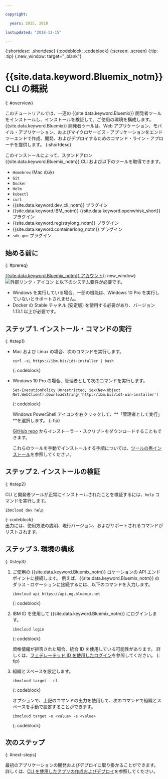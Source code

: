 ```yaml
---

copyright:

  years: 2015, 2018

lastupdated: "2018-11-15"

---
```


{:shortdesc: .shortdesc}
{:codeblock: .codeblock}
{:screen: .screen}
{:tip: .tip}
{:new_window: target="_blank"}

# {{site.data.keyword.Bluemix_notm}} CLI の概説
{: #overview}

このチュートリアルでは、一連の {{site.data.keyword.Bluemix}} 開発者ツールをインストールし、インストールを検証して、ご使用の環境を構成します。 {{site.data.keyword.Bluemix}} 開発者ツールは、Web アプリケーション、モバイル・アプリケーション、およびマイクロサービス・アプリケーションをエンドツーエンドで作成、開発、およびデプロイするためのコマンド・ライン・アプローチを提供します。
{:shortdesc}

このインストールによって、スタンドアロン {{site.data.keyword.Bluemix_notm}} CLI および以下のツールを取得できます。

* `Homebrew` (Mac のみ)
* `Git`
* `Docker`
* `Helm`
* `kubectl`
* `curl`
* {{site.data.keyword.dev_cli_notm}} プラグイン
* {{site.data.keyword.IBM_notm}} {{site.data.keyword.openwhisk_short}} プラグイン
* {{site.data.keyword.registrylong_notm}} プラグイン
* {{site.data.keyword.containerlong_notm}} プラグイン
* `sdk-gen` プラグイン

## 始める前に
{: #prereq}

[{{site.data.keyword.Bluemix_notm}} アカウント](https://console.bluemix.net/){: new_window} ![外部リンク・アイコン](../icons/launch-glyph.svg "外部リンク・アイコン") と以下のシステム要件が必要です。

* Windows を実行している場合、一部の機能は、Windows 10 Pro を実行していないとサポートされません。
* Docker の Stable チャネル (安定版) を使用する必要があり、バージョン 1.13.1 以上が必要です。

## ステップ 1. インストール・コマンドの実行
{: #step1}

* Mac および Linux の場合、次のコマンドを実行します。

  ```
  curl -sL https://ibm.biz/idt-installer | bash
  ```
  {: codeblock}

* Windows 10 Pro の場合、管理者として次のコマンドを実行します。

  ```
  Set-ExecutionPolicy Unrestricted; iex(New-Object Net.WebClient).DownloadString('http://ibm.biz/idt-win-installer')
  ```
  {: codeblock}

  Windows PowerShell アイコンを右クリックして、**「管理者として実行」**を選択します。
  {: tip}

  [GitHub repo](https://github.com/IBM-Cloud/ibm-cloud-developer-tools) からインストーラー・スクリプトをダウンロードすることもできます。

  これらのツールを手動でインストールする手順については、[ツールの再インストール](/docs/cli/ts_createapps.html#appendix)を参照してください。

## ステップ 2. インストールの検証
{: #step2}

CLI と開発者ツールが正常にインストールされたことを検証するには、`help` コマンドを実行します。

```
ibmcloud dev help
```
{: codeblock}
<br>
出力には、使用方法の説明、現行バージョン、およびサポートされるコマンドがリストされます。

## ステップ 3. 環境の構成
{: #step3}

1. ご使用の {{site.data.keyword.Bluemix_notm}} ロケーションの API エンドポイントに接続します。 例えば、{{site.data.keyword.Bluemix_notm}} のダラス・ロケーションに接続するには、以下のコマンドを入力します。

	```
	ibmcloud api https://api.ng.bluemix.net
	```
	{: codeblock}

2. IBM ID を使用して {{site.data.keyword.Bluemix_notm}} にログインします。

	```
	ibmcloud login
	```
	{: codeblock}
    <br>

	資格情報が拒否された場合、統合 ID を使用している可能性があります。 詳しくは、[フェデレーテッド ID を使用したログイン](/docs/iam/login_fedid.html#federated_id)を参照してください。
	{: tip}

3. 組織とスペースを設定します。

	```
	ibmcloud target --cf
	```
	{: codeblock}

	オプションで、上記のコマンドの出力を使用して、次のコマンドで組織とスペースを手動で設定することができます。

	```
	ibmcloud target -o <value> -s <value>
	```
	{: codeblock}

## 次のステップ
{: #next-steps}

最初のアプリケーションの開発およびデプロイに取り掛かることができます。 詳しくは、[CLI を使用したアプリの作成およびデプロイ](/docs/apps/create-deploy-cli.html)を参照してください。

